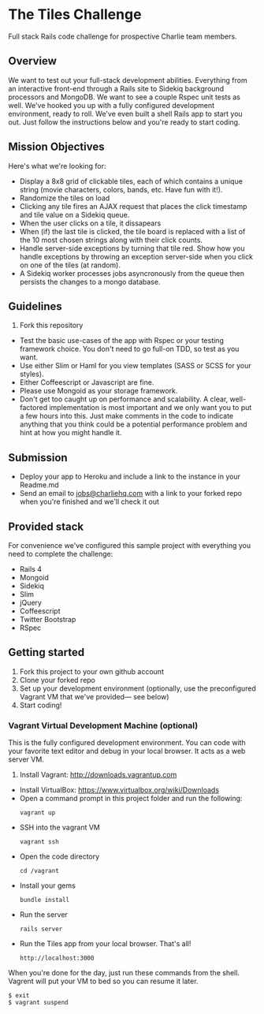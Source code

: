 # The Tiles Challenge 

Full stack Rails code challenge for prospective Charlie team members.

## Overview

We want to test out your full-stack development abilities.  Everything from an interactive front-end through a Rails site to Sidekiq background processors and MongoDB.  We want to see a couple Rspec unit tests as well.  We've hooked you up with a fully configured development environment, ready to roll.  We've even built a shell Rails app to start you out.  Just follow the instructions below and you're ready to start coding.

## Mission Objectives

Here's what we're looking for:

* Display a 8x8 grid of clickable tiles, each of which contains a unique string (movie characters, colors, bands, etc. Have fun with it!). 
* Randomize the tiles on load
* Clicking any tile fires an AJAX request that places the click timestamp and tile value on a Sidekiq queue.
* When the user clicks on a tile, it dissapears
* When (if) the last tile is clicked, the tile board is replaced with a list of the 10 most chosen strings along with their click counts.
* Handle server-side exceptions by turning that tile red.  Show how you handle exceptions by throwing an exception server-side when you click on one of the tiles (at random).
* A Sidekiq worker processes jobs asyncronously from the queue then persists the changes to a mongo database.


## Guidelines

1. Fork this repository
* Test the basic use-cases of the app with Rspec or your testing framework choice.  You don't need to go full-on TDD, so test as you want.
* Use either Slim or Haml for you view templates (SASS or SCSS for your styles).
* Either Coffeescript or Javascript are fine.
* Please use Mongoid as your storage framework.
* Don't get too caught up on performance and scalability. A clear, well-factored implementation is most important and we only want you to put a few hours into this. Just make comments in the code to indicate anything that you think could be a potential performance problem and hint at how you might handle it.


## Submission
* Deploy your app to Heroku and include a link to the instance in your Readme.md
* Send an email to jobs@charliehq.com with a link to your forked repo when you're finished and we'll check it out


## Provided stack

For convenience we've configured this sample project with everything you need to complete the challenge:

* Rails 4
* Mongoid
* Sidekiq
* Slim
* jQuery
* Coffeescript
* Twitter Bootstrap
* RSpec

## Getting started

1. Fork this project to your own github account
2. Clone your forked repo
3. Set up your development environment (optionally, use the preconfigured Vagrant VM that we've provided— see below)
4. Start coding!


### Vagrant Virtual Development Machine (optional)

This is the fully configured development environment.  You can code with your favorite text editor and debug in your local browser.  It acts as a web server VM.

1. Install Vagrant: http://downloads.vagrantup.com
* Install VirtualBox: https://www.virtualbox.org/wiki/Downloads
* Open a command prompt in this project folder and run the following:
   ```
   vagrant up
   ```
* SSH into the vagrant VM
   ```
   vagrant ssh
   ```
* Open the code directory
   ```
   cd /vagrant
   ```
* Install your gems
   ```
   bundle install
   ```
* Run the server
   ```
   rails server
   ```
* Run the Tiles app from your local browser. That's all!
   ```
   http://localhost:3000
   ```

When you're done for the day, just run these commands from the shell. Vagrent will put your VM to bed so you can resume it later.

    $ exit
    $ vagrant suspend

